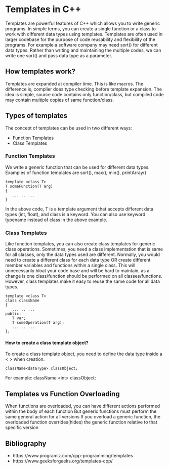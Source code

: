 <h1>Templates in C++</h1>
Templates are powerful features of C++ which allows you to write generic programs. 
In simple terms, you can create a single function or a class to work with different data types using templates.
Templates are often used in larger codebase for the purpose of code reusability and flexibility of the programs.
For example a software company may need sort() for different data types. 
Rather than writing and maintaining the multiple codes, we can write one sort() and pass data type as a parameter.

<h2>How templates work?</h2>
Templates are expanded at compiler time. This is like macros. 
The difference is, compiler does type checking before template expansion. 
The idea is simple, source code contains only function/class, but compiled code may contain multiple copies of same function/class.

<h2>Types of templates</h2>
The concept of templates can be used in two different ways:
<ul><li>Function Templates</li>
<li>Class Templates</li></ul>

<h3>Function Templates</h3>
We write a generic function that can be used for different data types. Examples of function templates are sort(), max(), min(), printArray()

```
template <class T>
T someFunction(T arg)
{
   ... .. ...
}
```
In the above code, T is a template argument that accepts different data types (int, float), and class is a keyword.
You can also use keyword typename instead of class in the above example.

<h3>Class Templates</h3>
Like function templates, you can also create class templates for generic class operations.
Sometimes, you need a class implementation that is same for all classes, only the data types used are different.
Normally, you would need to create a different class for each data type OR create different member variables and functions within a single class.
This will unnecessarily bloat your code base and will be hard to maintain, as a change is one class/function should be performed on all classes/functions.
However, class templates make it easy to reuse the same code for all data types.

```
template <class T>
class className
{
   ... .. ...
public:
   T var;
   T someOperation(T arg);
   ... .. ...
};
```
<h4>How to create a class template object?</h4>
To create a class template object, you need to define the data type inside a < > when creation.

`className<dataType> classObject;`

For example: className \<int\> classObject;

<h2>Templates vs Function Overloading</h2>
When functions are overloaded, you can have different actions performed within the body of each function
But generic functions must perform the same general action for all versions
If you overload a generic function, the overloaded function overrides(hides) the generic function relative to that specific version

<h2>Bibliography</h2>
<ul><li>https://www.programiz.com/cpp-programming/templates</li>
<li>https://www.geeksforgeeks.org/templates-cpp/</li></ul>
